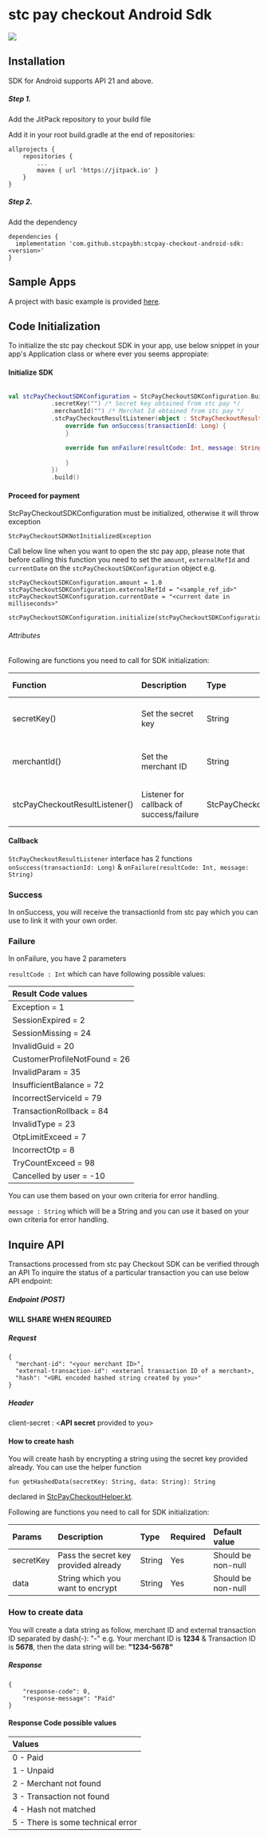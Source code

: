 # stc pay checkout Android Sdk

[![](https://jitpack.io/v/stcpaybh/stcpay-checkout-android-sdk.svg)](https://jitpack.io/#stcpaybh/stcpay-checkout-android-sdk)

## Installation

SDK for Android supports API 21 and above.

##### Step 1.
Add the JitPack repository to your build file

Add it in your root build.gradle at the end of repositories:

```Gradle
allprojects {
    repositories {
        ...
        maven { url 'https://jitpack.io' }
    }
}
```

##### Step 2.
Add the dependency

```Gradle
dependencies {
  implementation 'com.github.stcpaybh:stcpay-checkout-android-sdk:<version>'
}
```

## Sample Apps

A project with basic example is provided [here](https://github.com/stcpaybh/stcpay-checkout-android-sdk/tree/main/sampleapp).

## Code Initialization

To initialize the stc pay checkout SDK in your app, use below snippet in your app's Application class or where ever you seems appropiate:

#### Initialize SDK

```kotlin

val stcPayCheckoutSDKConfiguration = StcPayCheckoutSDKConfiguration.Builder(this) /* this should be an activity */
            .secretKey("") /* Secret key obtained from stc pay */
            .merchantId("") /* Merchat Id obtained from stc pay */
            .stcPayCheckoutResultListener(object : StcPayCheckoutResultListener {
                override fun onSuccess(transactionId: Long) {
                }

                override fun onFailure(resultCode: Int, message: String) {
                    
                }
            })
            .build()
```

#### Proceed for payment

StcPayCheckoutSDKConfiguration must be initialized, otherwise it will throw exception
```
StcPayCheckoutSDKNotInitializedException
```

Call below line when you want to open the stc pay app, please note that before calling this function you need to set the ```amount```, ```externalRefId``` and ```currentDate``` on the ```stcPayCheckoutSDKConfiguration``` object
e.g.
```
stcPayCheckoutSDKConfiguration.amount = 1.0
stcPayCheckoutSDKConfiguration.externalRefId = "<sample_ref_id>"
stcPayCheckoutSDKConfiguration.currentDate = "<current date in milliseconds>"

stcPayCheckoutSDKConfiguration.initialize(stcPayCheckoutSDKConfiguration)
```

###### Attributes

Following are functions you need to call for SDK initialization:

| Function                       | Description                              | Type                         | Required | Default value      |
|:-------------------------------|:-----------------------------------------|:-----------------------------|:---------|:-------------------|
| secretKey()                    | Set the secret key                       | String                       | Yes      | Should be non-null |
| merchantId()                   | Set the merchant ID                      | String                       | Yes      | Should be non-null |
| stcPayCheckoutResultListener() | Listener for callback of success/failure | StcPayCheckoutResultListener | Yes      | Should be non-null |

#### Callback

```StcPayCheckoutResultListener``` interface has 2 functions
```onSuccess(transactionId: Long)``` & ```onFailure(resultCode: Int, message: String)```

### Success

In onSuccess, you will receive the transactionId from stc pay which you can use to link it with your own order.

### Failure

In onFailure, you have 2 parameters

```resultCode : Int``` which can have following possible values:

| Result Code values           | 
|:-----------------------------|
| Exception = 1                |
| SessionExpired = 2           |
| SessionMissing = 24          |
| InvalidGuid = 20             |
| CustomerProfileNotFound = 26 |
| InvalidParam = 35            |
| InsufficientBalance = 72     |
| IncorrectServiceId = 79      |
| TransactionRollback = 84     |
| InvalidType = 23             |
| OtpLimitExceed = 7           |
| IncorrectOtp = 8             |
| TryCountExceed = 98          |
| Cancelled by user = -10      |

You can use them based on your own criteria for error handling.

```message : String``` which will be a String and you can use it based on your own criteria for error handling.

## Inquire API

Transactions processed from stc pay Checkout SDK can be verified through an API
To inquire the status of a particular transaction you can use below API endpoint:

##### Endpoint (POST)
#### WILL SHARE WHEN REQUIRED

##### Request

```
{
  "merchant-id": "<your merchant ID>",
  "external-transaction-id": <exteranl transaction ID of a merchant>,
  "hash": "<URL encoded hashed string created by you>"
}
```
##### Header
client-secret : <**API secret** provided to you>

#### How to create hash
You will create hash by encrypting a string using the secret key provided already.
You can use the helper function
```
fun getHashedData(secretKey: String, data: String): String
```
declared in [StcPayCheckoutHelper.kt](https://github.com/stcpaybh/stcpay-checkout-android-sdk/blob/main/stcPayCheckout/src/main/java/com/stcpay/checkout/utils/StcPayCheckoutHelper.kt).

Following are functions you need to call for SDK initialization:

| Params    | Description                          | Type   | Required | Default value      |
|:----------|:-------------------------------------|:-------|:---------|:-------------------|
| secretKey | Pass the secret key provided already | String | Yes      | Should be non-null |
| data      | String which you want to encrypt     | String | Yes      | Should be non-null |

### How to create data
You will create a data string as follow, merchant ID and external transaction ID separated by dash(-):
"<merchant-id>-<external-transaction-id>"
e.g. Your merchant ID is **1234** & Transaction ID is **5678**, then the data string will be: **"1234-5678"**

##### Response

```
{
    "response-code": 0,
    "response-message": "Paid"
}
```

#### Response Code possible values

| Values                            | 
|:----------------------------------|
| 0 - Paid                          |
| 1 - Unpaid                        |
| 2 - Merchant not found            |
| 3 - Transaction not found         |
| 4 - Hash not matched              |
| 5 - There is some technical error |

